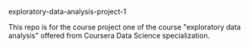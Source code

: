 exploratory-data-analysis-project-1

This repo is for the course project one of the course "exploratory data analysis" offered from Coursera Data Science specialization.
